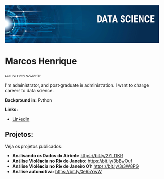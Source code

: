 

<p align="center">
  <img src="banner.png" >
</p>

# Marcos Henrique
<sub>*Future Data Scientist*</sub>

I'm administrator, and post-graduate in administration. I want to change careers to data science. 

**Background in:** Python

**Links:**

* [LinkedIn](https://www.linkedin.com/in/marcoshenriquec/)



## Projetos:
Veja os projetos publicados:

* **Analisando os Dados do Airbnb:** https://bit.ly/2YLf1KR
* **Análise Violência no Rio de Janeiro:** https://bit.ly/3bBwOuf
* **Análise Violência no Rio de Janeiro 01:** https://bit.ly/3r3W8PG
* **Análise automotiva:** https://bit.ly/3e65YwW

 

